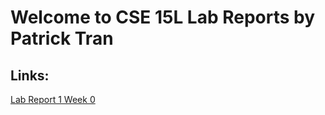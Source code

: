 # Welcome to CSE 15L Lab Reports by Patrick Tran

## Links:

[Lab Report 1 Week 0](https://<patrickletran>.github.io/cse15l-lab-reports/lab-report-1-week-0.html)
